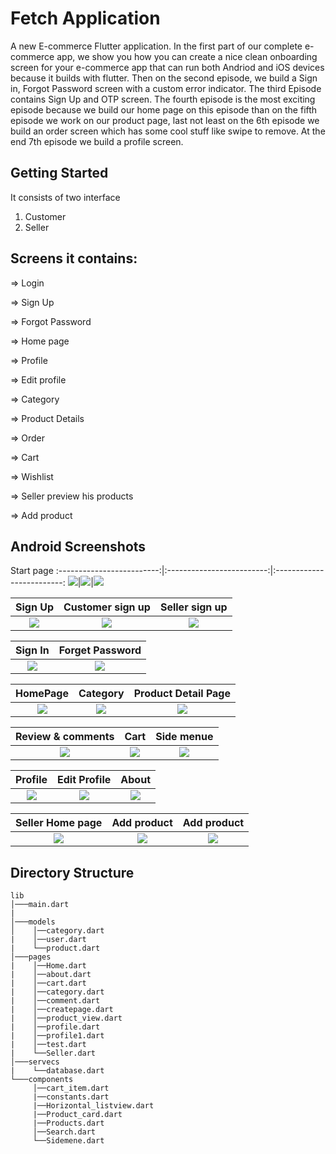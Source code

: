 # Fetch Application

A new E-commerce Flutter application.
In the first part of our complete e-commerce app, we show you how you can create a nice clean onboarding screen for your e-commerce app that can run both Andriod and iOS devices because it builds with flutter. Then on the second episode, we build a Sign in, Forgot Password screen with a custom error indicator. The third Episode contains Sign Up and OTP screen. The fourth episode is the most exciting episode because we build our home page on this episode than on the fifth episode we work on our product page, last not least on the 6th episode we build an order screen which has some cool stuff like swipe to remove. At the end 7th episode we build a profile screen.




## Getting Started
It consists of two interface
1. Customer
2. Seller
## Screens it contains:

=> Login

=> Sign Up

=> Forgot Password

=> Home page

=> Profile

=> Edit profile

=> Category

=> Product Details

=> Order

=> Cart

=> Wishlist

=> Seller preview his products

=> Add product

## Android Screenshots
Start page
:-------------------------:|:-------------------------:|:-------------------------:
![](https://github.com/BasmalaMagdy/software-project/blob/master/flutter_app/preview/13.jpg)|![](https://github.com/BasmalaMagdy/software-project/blob/master/flutter_app/preview/14.jpg)|![](https://github.com/BasmalaMagdy/software-project/blob/master/flutter_app/preview/15.jpg)

|      Sign Up                |      Customer sign up       |      Seller sign up         |
| :-------------------------: | :-------------------------: | :-------------------------: |
| ![](https://github.com/BasmalaMagdy/software-project/blob/master/flutter_app/preview/16.jpg) | ![](https://github.com/BasmalaMagdy/software-project/blob/master/flutter_app/preview/17.jpg) | ![](https://github.com/BasmalaMagdy/software-project/blob/master/flutter_app/preview/18.jpg) |

|         Sign In             |   Forget Password         |
| :-------------------------: | :-------------------------:
| ![](https://github.com/BasmalaMagdy/software-project/blob/master/flutter_app/preview/19.jpg) | ![](https://github.com/BasmalaMagdy/software-project/blob/master/flutter_app/preview/20.jpg) |


  HomePage                 |   Category        |  Product Detail Page
:-------------------------:|:-------------------------:|:-------------------------:
![](https://github.com/BasmalaMagdy/software-project/blob/master/flutter_app/preview/1.jpg)|![](https://github.com/BasmalaMagdy/software-project/blob/master/flutter_app/preview/2.jpg)|![](https://github.com/BasmalaMagdy/software-project/blob/master/flutter_app/preview/3.jpg)

  Review & comments        |   Cart                    |  Side menue
:-------------------------:|:-------------------------:|:-------------------------:
![](https://github.com/BasmalaMagdy/software-project/blob/master/flutter_app/preview/4.jpg)|![](https://github.com/BasmalaMagdy/software-project/blob/master/flutter_app/preview/5.jpg)|![](https://github.com/BasmalaMagdy/software-project/blob/master/flutter_app/preview/6.jpg)

  Profile                |   Edit Profile        |  About
:-------------------------:|:-------------------------:|:-------------------------:
![](https://github.com/BasmalaMagdy/software-project/blob/master/flutter_app/preview/7.jpg)|![](https://github.com/BasmalaMagdy/software-project/blob/master/flutter_app/preview/8.jpg)|![](https://github.com/BasmalaMagdy/software-project/blob/master/flutter_app/preview/9.jpg)

  Seller Home page         |   Add product        |  Add product
:-------------------------:|:-------------------------:|:-------------------------:
![](https://github.com/BasmalaMagdy/software-project/blob/master/flutter_app/preview/10.jpg)|![](https://github.com/BasmalaMagdy/software-project/blob/master/flutter_app/preview/11.jpg)|![](https://github.com/BasmalaMagdy/software-project/blob/master/flutter_app/preview/12.jpg)


## Directory Structure
```
lib
│───main.dart    
|
│───models
│    │──category.dart
|    │──user.dart
|    └──product.dart
│───pages
|    │──Home.dart
|    │──about.dart
|    │──cart.dart
|    │──category.dart
|    │──comment.dart
|    │──createpage.dart
|    │──product_view.dart
|    │──profile.dart
|    │──profile1.dart
|    │──test.dart
|    └──Seller.dart
│───servecs
|    └──database.dart
└───components
     │──cart_item.dart
     |──constants.dart
     |──Horizontal_listview.dart
     |──Product_card.dart
     |──Products.dart
     │──Search.dart
     └──Sidemene.dart
```
